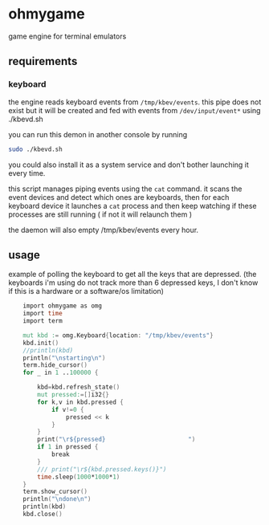 # ohmygame
game engine for terminal emulators

## requirements

### keyboard

the engine reads keyboard events from `/tmp/kbev/events`.
this pipe does not exist but it will be created and fed with events from `/dev/input/event*`
using ./kbevd.sh

you can run this demon in another console by running

```bash
sudo ./kbevd.sh
```

you could also install it as a system service and don't bother launching it every time.

this script manages piping events using the `cat` command.
it scans the event devices and detect which ones are keyboards,
then for each keyboard device it launches a `cat` process and
then keep watching if these processes are still running
( if not it will relaunch them )

the daemon will also empty /tmp/kbev/events every hour.

## usage


example of polling the keyboard to get all the keys that are depressed.
(the keyboards i'm using do not track more than 6 depressed keys, I don't know if this is a hardware or a software/os limitation)


```v
    import ohmygame as omg
    import time
    import term

	mut kbd := omg.Keyboard{location: "/tmp/kbev/events"}
	kbd.init()
	//println(kbd)
	println("\nstarting\n")
	term.hide_cursor()
	for _ in 1 ..100000 {

		kbd=kbd.refresh_state()
		mut pressed:=[]i32{}
		for k,v in kbd.pressed {
			if v!=0 {
				pressed << k
			}
		}
		print("\r${pressed}                       ")
		if 1 in pressed {
			break
		}
		/// print("\r${kbd.pressed.keys()}")
		time.sleep(1000*1000*1)
	}
	term.show_cursor()
	println("\ndone\n")
	println(kbd)
	kbd.close()
```
